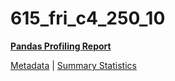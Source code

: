 # 615_fri_c4_250_10

[**Pandas Profiling Report**](https://epistasislab.github.io/penn-ml-benchmarks/profile/615_fri_c4_250_10.html)

[Metadata](metadata.yaml) | [Summary Statistics](summary_stats.tsv)
